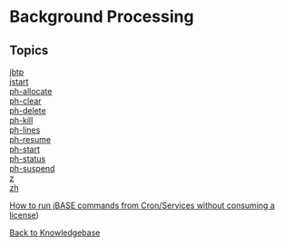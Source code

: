 # Background  Processing

<PageHeader />

## Topics

[jbtp](./jbtp/README.md)  
[jstart](./jstart/README.md)  
[ph-allocate](./ph-allocate/README.md)  
[ph-clear](./ph-clear/README.md)  
[ph-delete](./ph-delete/README.md)  
[ph-kill](./ph-kill/README.md)  
[ph-lines](./ph-lines/README.md)  
[ph-resume](./ph-resume/README.md)  
[ph-start](./ph-start/README.md)  
[ph-status](./ph-status/README.md)  
[ph-suspend](./ph-suspend/README.md)  
[z](./z/README.md)  
[zh](./zh/README.md)  

[How to run jBASE commands from Cron/Services without consuming a license](./cron/README.md))

[Back to Knowledgebase](./../README.md)

<PageFooter />
